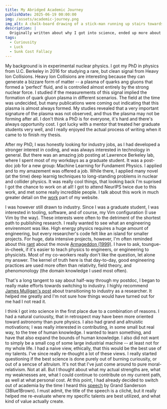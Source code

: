 ```yaml
---
title: My Abridged Academic Journey
publishDate: 2025-06-19 00:00:00
img: /assets/academic-journey.png
img_alt: A chalk-board drawing of a stick-man running up stairs towards a graduation cap
description: |
  Originally written about why I got into science, ended up more about why I decided to leave.
tags:
  - Curiousity
  - Luck
  - Sunk Cost Fallacy
---
```


My background is in experimental nuclear physics. I got my PhD in physics from U.C. Berkeley in 2016 for studying a rare, but clean signal from Heavy Ion Collisions. Heavy Ion Collisions are interesting because they can generate a bizzare form of matter -- a plasma of quarks ang gluons that formed a 'perfect' fluid, and is controlled almost entirely by the strong nuclear force. I studied if the measurements of this signal implied the formation of quark gluon plasma in different scenarios. The field at the time was undecided, but many publications were coming out indicating that this plasma is almost always formed. My studies revealed that a very important signature of the plasma was not observed, and thus the plasma may not be forming after all. I don't think a PhD is for everyone, it's hard and there's always opportunity cost. I got lucky with a mentor that treated her graduate students very well, and I really enjoyed the actual process of writing when it came to to finish my thesis.

After my PhD, I was honestly looking for industry jobs, as I had developed a stronger interest in coding, and was always interested in technology in general. But there was an amazing job posting at Lawrence Berkeley lab, where I spent most of my workdays as a graduate student. It was a post-doc job for a new group: Machine Learning for Fundament Physics. I applied and to my amazement was offered a job. While there, I applied many novel (at the time) deep learnig techniques to long-standing problems in nuclear and collider physics. It was really cool things, that looking back I'm suprised I got the chance to work on at all! I got to attend NeurIPS twice due to this work, and met some really incredible people. I talk about this work in much greater detail on the [work](/guides/content/editing-an-existing-page) part of my website.

I was however still drawn to industry. Since I was a graduate student, I was interested in tooling, software, and of course, my Vim configuration (I use Vim by the way). These interests were often to the detriment of the shortest path to publishing research. I really wanted to see what an engineering envirenmont was like. High energy physics requires a huge amount of engineering, but every researcher's code felt like an island for smaller projects. For huge, data intensive projects, however, I'm often reminded about this [rant](https://www.youtube.com/watch?v=-ahtp0sjA5U) about the movie [Armageddon (1999)](https://www.imdb.com/title/tt0120591/trivia/?item=tr5605252). I have to ask, toungue-in-cheek, if it's easier to teach physics to engineers, or engineering to physicists. Most of my co-workers really don't like the question, let alone my answer. The kernel of truth here is that day-to-day, good engineering practices are used more often than relativity, field theory, and phenomonology (the domain knowledge I used most often).

That's a long tangent to say about half-way through my postdoc, I began to really make efforts towards switching to industry. I highly recommend [James Mulligan's post](https://www.jamesdmulligan.com/post/2024-career-transition/) about transitioning to industry as a researcher. It helped me greatly and I'm not sure how things would have turned out for me had I not read it.

I think I got into science in the first place due to a combination of reasons. I had a natural curiousity, that in retrospect may have been more oriented toward astronomy than pure physics. I also had grand and altruistic motivations; I was really interested in contributing, in some small but real way, to the tree of human knowledge. I wanted to learn something, and have that also expand the bounds of human knowledge. I also did not want to simply be a small cog of some large industrial machine -- at least not for my whole life. I had a naive view, ethically, that this would be the best use of my talents. I've since really re-thought a lot of these views. I really started questioning if the best science is done purely out of burning curiousity, or out of a sencse of altruism. It's not that I've just come around to pure moral-relativism. Not at all. But I thought about what my actual strengths are, what my weaknesses are, what I could continue to contribute on my current path, as well at what personal cost. At this point, I had already decided to switch out of academia by the time I heard this [speech](https://www.youtube.com/watch?v=W3I3kAg2J7w) by Grand Sanderson (3Blue1Brown). I must admit, the title of the speech is a cliché, but it really helped me re-evaluate where my specific talents are best utilized, and what kind of value actually create.

